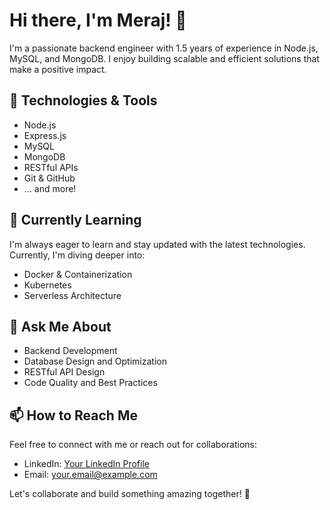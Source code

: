 # Hi there, I'm Meraj! 👋

I'm a passionate backend engineer with 1.5 years of experience in Node.js, MySQL, and MongoDB. I enjoy building scalable and efficient solutions that make a positive impact.

## 🔧 Technologies & Tools

- Node.js
- Express.js
- MySQL
- MongoDB
- RESTful APIs
- Git & GitHub
- ... and more!

## 🌱 Currently Learning

I'm always eager to learn and stay updated with the latest technologies. Currently, I'm diving deeper into:

- Docker & Containerization
- Kubernetes
- Serverless Architecture

## 💬 Ask Me About

- Backend Development
- Database Design and Optimization
- RESTful API Design
- Code Quality and Best Practices

## 📫 How to Reach Me

Feel free to connect with me or reach out for collaborations:

- LinkedIn: [Your LinkedIn Profile](https://www.linkedin.com/in/yourlinkedinprofile/)
- Email: your.email@example.com

Let's collaborate and build something amazing together! 🚀


<!--
**meraj2k/meraj2k** is a ✨ _special_ ✨ repository because its `README.md` (this file) appears on your GitHub profile.

Here are some ideas to get you started:

- 🔭 I’m currently working on ...
- 🌱 I’m currently learning ...
- 👯 I’m looking to collaborate on ...
- 🤔 I’m looking for help with ...
- 💬 Ask me about ...
- 📫 How to reach me: ...
- 😄 Pronouns: ...
- ⚡ Fun fact: ...
-->
